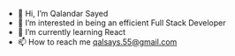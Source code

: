 - 👋 Hi, I’m Qalandar Sayed
- 👀 I’m interested in being an efficient Full Stack Developer
- 🌱 I’m currently learning React
- 📫 How to reach me qalsays.55@gmail.com

<!---
qboysays/qboysays is a ✨ special ✨ repository because its `README.md` (this file) appears on your GitHub profile.
You can click the Preview link to take a look at your changes.
--->

